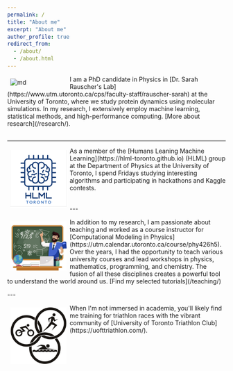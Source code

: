 ```yaml
---
permalink: /
title: "About me"
excerpt: "About me"
author_profile: true
redirect_from: 
  - /about/
  - /about.html
---
```



<p><img src="/images/ezgif-3-e1da36ca2200.gif" alt="md" width="130px" align="left" style="padding:7px;"> I am a PhD candidate in Physics in [Dr. Sarah Rauscher's Lab](https://www.utm.utoronto.ca/cps/faculty-staff/rauscher-sarah) at the University of Toronto, where we study protein dynamics using molecular simulations. In my research, I extensively employ machine learning, statistical methods, and high-performance computing. [More about research](/research/).
<br><br>
</p>

---

<p>
<img src="/images/logo1.png" alt="md" width="130px" align="left" style="padding:7px;"> As a member of the [Humans Leaning Machine Learning](https://hlml-toronto.github.io) (HLML) group at the Department of Physics at the University of Toronto, I spend Fridays studying interesting algorithms and participating in hackathons and Kaggle contests.
<br><br>
</p>
---

<p>
<img src="/images/teach.jpeg" alt="md" width="130px" align="left" style="padding:7px;"> In addition to my research, I am passionate about teaching and worked as a course instructor for [Computational Modeling in Physics](https://utm.calendar.utoronto.ca/course/phy426h5). Over the years, I had the opportunity to teach various university courses and lead workshops in physics, mathematics, programming, and chemistry. The fusion of all these disciplines creates a powerful tool to understand the world around us. [Find my selected tutorials](/teaching/)  

<br>
</p>
---

<p>
<img src="/images/triathlon.jpeg" alt="md" width="130px" align="left" style="padding:7px;"> When I'm not immersed in academia, you'll likely find me training for triathlon races with the vibrant community of [University of Toronto Triathlon Club](https://uofttriathlon.com/). 

<br>
</p>
